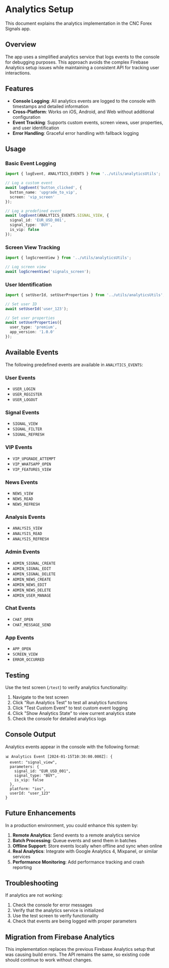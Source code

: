 
# Analytics Setup

This document explains the analytics implementation in the CNC Forex Signals app.

## Overview

The app uses a simplified analytics service that logs events to the console for debugging purposes. This approach avoids the complex Firebase Analytics setup issues while maintaining a consistent API for tracking user interactions.

## Features

- **Console Logging**: All analytics events are logged to the console with timestamps and detailed information
- **Cross-Platform**: Works on iOS, Android, and Web without additional configuration
- **Event Tracking**: Supports custom events, screen views, user properties, and user identification
- **Error Handling**: Graceful error handling with fallback logging

## Usage

### Basic Event Logging

```typescript
import { logEvent, ANALYTICS_EVENTS } from '../utils/analyticsUtils';

// Log a custom event
await logEvent('button_clicked', {
  button_name: 'upgrade_to_vip',
  screen: 'vip_screen'
});

// Log a predefined event
await logEvent(ANALYTICS_EVENTS.SIGNAL_VIEW, {
  signal_id: 'EUR_USD_001',
  signal_type: 'BUY',
  is_vip: false
});
```

### Screen View Tracking

```typescript
import { logScreenView } from '../utils/analyticsUtils';

// Log screen view
await logScreenView('signals_screen');
```

### User Identification

```typescript
import { setUserId, setUserProperties } from '../utils/analyticsUtils';

// Set user ID
await setUserId('user_123');

// Set user properties
await setUserProperties({
  user_type: 'premium',
  app_version: '1.0.0'
});
```

## Available Events

The following predefined events are available in `ANALYTICS_EVENTS`:

### User Events
- `USER_LOGIN`
- `USER_REGISTER`
- `USER_LOGOUT`

### Signal Events
- `SIGNAL_VIEW`
- `SIGNAL_FILTER`
- `SIGNAL_REFRESH`

### VIP Events
- `VIP_UPGRADE_ATTEMPT`
- `VIP_WHATSAPP_OPEN`
- `VIP_FEATURES_VIEW`

### News Events
- `NEWS_VIEW`
- `NEWS_READ`
- `NEWS_REFRESH`

### Analysis Events
- `ANALYSIS_VIEW`
- `ANALYSIS_READ`
- `ANALYSIS_REFRESH`

### Admin Events
- `ADMIN_SIGNAL_CREATE`
- `ADMIN_SIGNAL_EDIT`
- `ADMIN_SIGNAL_DELETE`
- `ADMIN_NEWS_CREATE`
- `ADMIN_NEWS_EDIT`
- `ADMIN_NEWS_DELETE`
- `ADMIN_USER_MANAGE`

### Chat Events
- `CHAT_OPEN`
- `CHAT_MESSAGE_SEND`

### App Events
- `APP_OPEN`
- `SCREEN_VIEW`
- `ERROR_OCCURRED`

## Testing

Use the test screen (`/test`) to verify analytics functionality:

1. Navigate to the test screen
2. Click "Run Analytics Test" to test all analytics functions
3. Click "Test Custom Event" to test custom event logging
4. Click "Show Analytics State" to view current analytics state
5. Check the console for detailed analytics logs

## Console Output

Analytics events appear in the console with the following format:

```
📊 Analytics Event [2024-01-15T10:30:00.000Z]: {
  event: "signal_view",
  parameters: {
    signal_id: "EUR_USD_001",
    signal_type: "BUY",
    is_vip: false
  },
  platform: "ios",
  userId: "user_123"
}
```

## Future Enhancements

In a production environment, you could enhance this system by:

1. **Remote Analytics**: Send events to a remote analytics service
2. **Batch Processing**: Queue events and send them in batches
3. **Offline Support**: Store events locally when offline and sync when online
4. **Real Analytics**: Integrate with Google Analytics 4, Mixpanel, or similar services
5. **Performance Monitoring**: Add performance tracking and crash reporting

## Troubleshooting

If analytics are not working:

1. Check the console for error messages
2. Verify that the analytics service is initialized
3. Use the test screen to verify functionality
4. Check that events are being logged with proper parameters

## Migration from Firebase Analytics

This implementation replaces the previous Firebase Analytics setup that was causing build errors. The API remains the same, so existing code should continue to work without changes.
